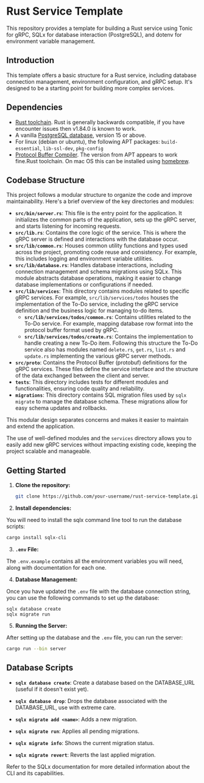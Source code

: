 # Rust Service Template

This repository provides a template for building a Rust service using Tonic for
gRPC, SQLx for database interaction (PostgreSQL), and dotenv for environment
variable management.

## Introduction

This template offers a basic structure for a Rust service, including database
connection management, environment configuration, and gRPC setup. It's designed
to be a starting point for building more complex services.

## Dependencies

- [Rust toolchain](https://www.rust-lang.org/tools/install]). Rust is generally
  backwards compatible, if you have encounter issues then v1.84.0 is
  known to work.
- A vanilla [PostgreSQL database](https://www.postgresql.org/download/), version
  15 or above.
- For linux (debian or ubuntu), the following APT packages: `build-essential`,
  `lib-ssl-dev`, `pkg-config`
- [Protocol Buffer Compiler](https://grpc.io/docs/protoc-installation). The
  version from APT appears to work fine.Rust toolchain. On mac OS this can be
  installed using [homebrew](https://brew.sh).

## Codebase Structure

This project follows a modular structure to organize the code and improve
maintainability. Here's a brief overview of the key directories and modules:

* **`src/bin/server.rs`**: This file is the entry point for the application. It
  initializes the common parts of the application, sets up the gRPC server, and
  starts listening for incoming requests.
* **`src/lib.rs`**:  Contains the core logic of the service. This is where the
  gRPC server is defined and interactions with the database occur.
* **`src/lib/common.rs`**:  Houses common utility functions and types used
  across the project, promoting code reuse and consistency. For example, this
  includes logging and environment variable utilities.
* **`src/lib/database.rs`**:  Handles database interactions, including
  connection management and schema migrations using SQLx. This module abstracts
  database operations, making it easier to change database implementations or
  configurations if needed.
* **`src/lib/services`**: This directory contains modules related to specific
  gRPC services. For example, `src/lib/services/todos` houses the implementation
  of the To-Do service, including the gRPC service definition and the business
  logic for managing to-do items.
    * **`src/lib/services/todos/common.rs`**: Contains utilities related to the
      To-Do service. For example, mapping database row format into the protocol
      buffer format used by gRPC.
    * **`src/lib/services/todos/create.rs`**: Contains the implementation to
      handle creating a new To-Do item. Following this structure the To-Do
      service also has modules named  `delete.rs`, `get.rs`, `list.rs` and
      `update.rs` implementing the various gRPC server methods.
* **`src/proto`**:  Contains the Protocol Buffer (protobuf) definitions for the
  gRPC services. These files define the service interface and the structure of
  the data exchanged between the client and server.
* **`tests`**: This directory includes tests for different modules and
  functionalities, ensuring code quality and reliability.
* **`migrations`**: This directory contains SQL migration files used by
  `sqlx migrate` to manage the database schema. These migrations allow for easy
  schema updates and rollbacks.

This modular design separates concerns and makes it easier to maintain and
extend the application.

The use of well-defined modules and the `services` directory allows you to
easily add new gRPC services without impacting existing code, keeping the
project scalable and manageable.

## Getting Started

1. **Clone the repository:**

   ```bash
   git clone https://github.com/your-username/rust-service-template.git
   ```

2. **Install dependencies:**

You will need to install the sqlx command line tool to run the database scripts:
```bash
cargo install sqlx-cli
```

3. **`.env` File:**

The `.env.example` contains all the environment variables you will need, 
along with documentation for each one.

4. **Database Management:**

Once you have updated the `.env` file with the database connection string, you 
can use the following commands to set up the database:

```
sqlx database create
sqlx migrate run
```

5. **Running the Server:**

After setting up the database and the `.env` file, you can run the server:

```bash
cargo run --bin server
```

## Database Scripts

* **`sqlx database create`**: Create a database based on the DATABASE\_URL
  (useful if it doesn't exist yet).
* **`sqlx database drop`**: Drops the database associated with the
  DATABASE\_URL, use with extreme care.

* **`sqlx migrate add <name>`**: Adds a new migration.
* **`sqlx migrate run`**: Applies all pending migrations.
* **`sqlx migrate info`**: Shows the current migration status.
* **`sqlx migrate revert`**: Reverts the last applied migration.

Refer to the SQLx documentation for more detailed information about the CLI and
its capabilities.